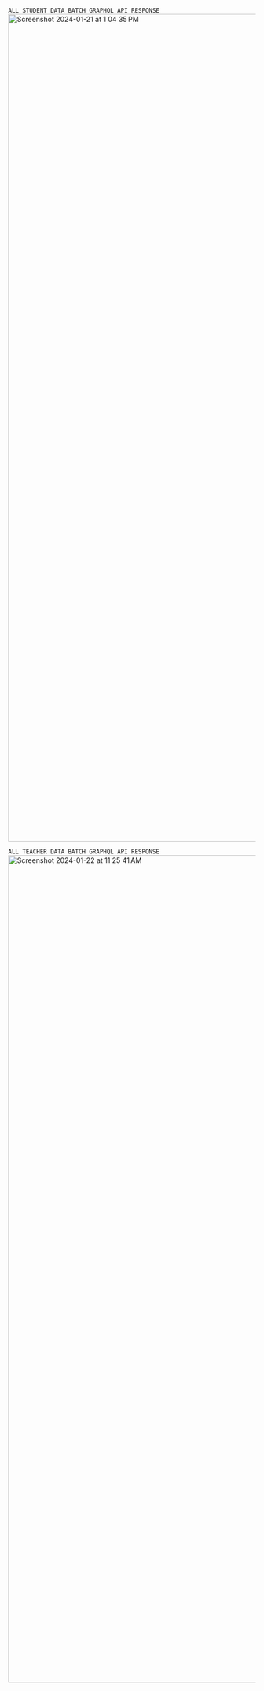 `ALL STUDENT DATA BATCH GRAPHQL API RESPONSE`
<img width="1680" alt="Screenshot 2024-01-21 at 1 04 35 PM" src="https://github.com/ujjwaleee26/GraphQL-SpringBoot/assets/138270264/0a3326b6-8919-4ff3-a66d-ad461e0facbc">

`ALL TEACHER DATA BATCH GRAPHQL API RESPONSE`
<img width="1680" alt="Screenshot 2024-01-22 at 11 25 41 AM" src="https://github.com/ujjwaleee26/GraphQL-SpringBoot/assets/138270264/10f5a882-9f09-428d-a40c-17ffcf76e3ea">


